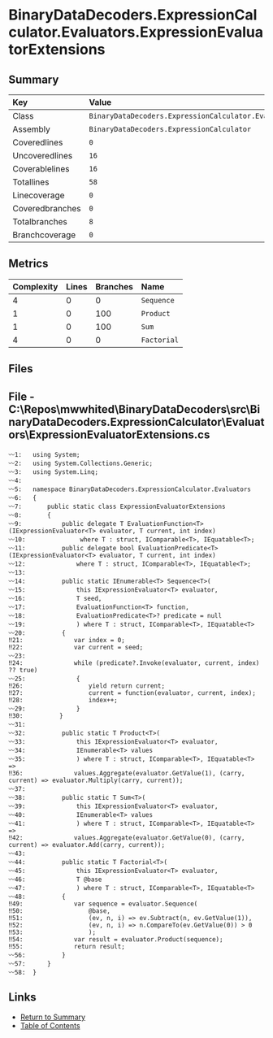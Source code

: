 ﻿# BinaryDataDecoders.ExpressionCalculator.Evaluators.ExpressionEvaluatorExtensions

## Summary

| Key             | Value                                                                              |
| :-------------- | :--------------------------------------------------------------------------------- |
| Class           | `BinaryDataDecoders.ExpressionCalculator.Evaluators.ExpressionEvaluatorExtensions` |
| Assembly        | `BinaryDataDecoders.ExpressionCalculator`                                          |
| Coveredlines    | `0`                                                                                |
| Uncoveredlines  | `16`                                                                               |
| Coverablelines  | `16`                                                                               |
| Totallines      | `58`                                                                               |
| Linecoverage    | `0`                                                                                |
| Coveredbranches | `0`                                                                                |
| Totalbranches   | `8`                                                                                |
| Branchcoverage  | `0`                                                                                |

## Metrics

| Complexity | Lines | Branches | Name        |
| :--------- | :---- | :------- | :---------- |
| 4          | 0     | 0        | `Sequence`  |
| 1          | 0     | 100      | `Product`   |
| 1          | 0     | 100      | `Sum`       |
| 4          | 0     | 0        | `Factorial` |

## Files

## File - C:\Repos\mwwhited\BinaryDataDecoders\src\BinaryDataDecoders.ExpressionCalculator\Evaluators\ExpressionEvaluatorExtensions.cs

```CSharp
〰1:   using System;
〰2:   using System.Collections.Generic;
〰3:   using System.Linq;
〰4:   
〰5:   namespace BinaryDataDecoders.ExpressionCalculator.Evaluators
〰6:   {
〰7:       public static class ExpressionEvaluatorExtensions
〰8:       {
〰9:           public delegate T EvaluationFunction<T>(IExpressionEvaluator<T> evaluator, T current, int index)
〰10:               where T : struct, IComparable<T>, IEquatable<T>;
〰11:          public delegate bool EvaluationPredicate<T>(IExpressionEvaluator<T> evaluator, T current, int index)
〰12:              where T : struct, IComparable<T>, IEquatable<T>;
〰13:  
〰14:          public static IEnumerable<T> Sequence<T>(
〰15:              this IExpressionEvaluator<T> evaluator,
〰16:              T seed,
〰17:              EvaluationFunction<T> function,
〰18:              EvaluationPredicate<T>? predicate = null
〰19:              ) where T : struct, IComparable<T>, IEquatable<T>
〰20:          {
‼21:              var index = 0;
‼22:              var current = seed;
〰23:  
‼24:              while (predicate?.Invoke(evaluator, current, index) ?? true)
〰25:              {
‼26:                  yield return current;
‼27:                  current = function(evaluator, current, index);
‼28:                  index++;
〰29:              }
‼30:          }
〰31:  
〰32:          public static T Product<T>(
〰33:              this IExpressionEvaluator<T> evaluator,
〰34:              IEnumerable<T> values
〰35:              ) where T : struct, IComparable<T>, IEquatable<T> =>
‼36:              values.Aggregate(evaluator.GetValue(1), (carry, current) => evaluator.Multiply(carry, current));
〰37:  
〰38:          public static T Sum<T>(
〰39:              this IExpressionEvaluator<T> evaluator,
〰40:              IEnumerable<T> values
〰41:              ) where T : struct, IComparable<T>, IEquatable<T> =>
‼42:              values.Aggregate(evaluator.GetValue(0), (carry, current) => evaluator.Add(carry, current));
〰43:  
〰44:          public static T Factorial<T>(
〰45:              this IExpressionEvaluator<T> evaluator,
〰46:              T @base
〰47:              ) where T : struct, IComparable<T>, IEquatable<T>
〰48:          {
‼49:              var sequence = evaluator.Sequence(
‼50:                  @base,
‼51:                  (ev, n, i) => ev.Subtract(n, ev.GetValue(1)),
‼52:                  (ev, n, i) => n.CompareTo(ev.GetValue(0)) > 0
‼53:                  );
‼54:              var result = evaluator.Product(sequence);
‼55:              return result;
〰56:          }
〰57:      }
〰58:  }
```

## Links

* [Return to Summary](Summary.md)
* [Table of Contents](../TOC.md)

